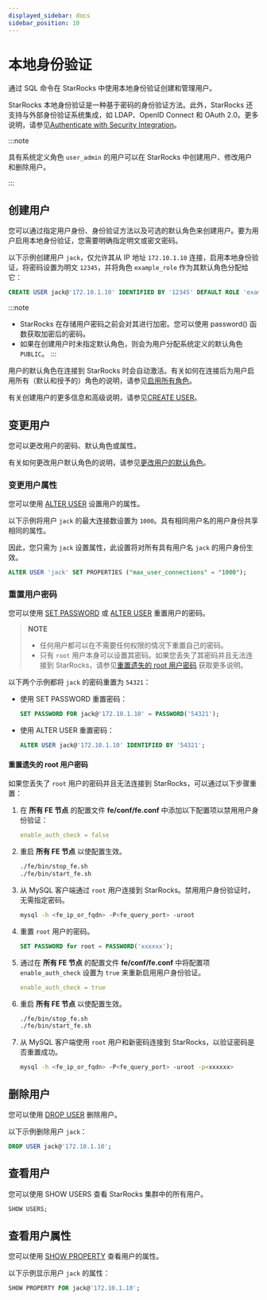 ```yaml
---
displayed_sidebar: docs
sidebar_position: 10
---
```


# 本地身份验证

通过 SQL 命令在 StarRocks 中使用本地身份验证创建和管理用户。

StarRocks 本地身份验证是一种基于密码的身份验证方法。此外，StarRocks 还支持与外部身份验证系统集成，如 LDAP、OpenID Connect 和 OAuth 2.0。更多说明，请参见[Authenticate with Security Integration](./security_integration.md)。

:::note

具有系统定义角色 `user_admin` 的用户可以在 StarRocks 中创建用户、修改用户和删除用户。

:::

## 创建用户

您可以通过指定用户身份、身份验证方法以及可选的默认角色来创建用户。要为用户启用本地身份验证，您需要明确指定明文或密文密码。

以下示例创建用户 `jack`，仅允许其从 IP 地址 `172.10.1.10` 连接，启用本地身份验证，将密码设置为明文 `12345`，并将角色 `example_role` 作为其默认角色分配给它：

```SQL
CREATE USER jack@'172.10.1.10' IDENTIFIED BY '12345' DEFAULT ROLE 'example_role';
```

:::note
- StarRocks 在存储用户密码之前会对其进行加密。您可以使用 password() 函数获取加密后的密码。
- 如果在创建用户时未指定默认角色，则会为用户分配系统定义的默认角色 `PUBLIC`。
:::

用户的默认角色在连接到 StarRocks 时会自动激活。有关如何在连接后为用户启用所有（默认和授予的）角色的说明，请参见[启用所有角色](../authorization/User_privilege.md#启用所有角色)。

有关创建用户的更多信息和高级说明，请参见[CREATE USER](../../../sql-reference/sql-statements/account-management/CREATE_USER.md)。

## 变更用户

您可以更改用户的密码、默认角色或属性。

有关如何更改用户默认角色的说明，请参见[更改用户的默认角色](../authorization/User_privilege.md#更改用户的默认角色)。

### 变更用户属性

您可以使用 [ALTER USER](../../../sql-reference/sql-statements/account-management/ALTER_USER.md) 设置用户的属性。

以下示例将用户 `jack` 的最大连接数设置为 `1000`。具有相同用户名的用户身份共享相同的属性。

因此，您只需为 `jack` 设置属性，此设置将对所有具有用户名 `jack` 的用户身份生效。

```SQL
ALTER USER 'jack' SET PROPERTIES ("max_user_connections" = "1000");
```

### 重置用户密码

您可以使用 [SET PASSWORD](../../../sql-reference/sql-statements/account-management/SET_PASSWORD.md) 或 [ALTER USER](../../../sql-reference/sql-statements/account-management/ALTER_USER.md) 重置用户的密码。

> **NOTE**
>
> - 任何用户都可以在不需要任何权限的情况下重置自己的密码。
> - 只有 `root` 用户本身可以设置其密码。如果您丢失了其密码并且无法连接到 StarRocks，请参见[重置遗失的 root 用户密码](#重置遗失的-root-用户密码) 获取更多说明。

以下两个示例都将 `jack` 的密码重置为 `54321`：

- 使用 SET PASSWORD 重置密码：

  ```SQL
  SET PASSWORD FOR jack@'172.10.1.10' = PASSWORD('54321');
  ```

- 使用 ALTER USER 重置密码：

  ```SQL
  ALTER USER jack@'172.10.1.10' IDENTIFIED BY '54321';
  ```

#### 重置遗失的 root 用户密码

如果您丢失了 `root` 用户的密码并且无法连接到 StarRocks，可以通过以下步骤重置：

1. 在 **所有 FE 节点** 的配置文件 **fe/conf/fe.conf** 中添加以下配置项以禁用用户身份验证：

   ```YAML
   enable_auth_check = false
   ```

2. 重启 **所有 FE 节点** 以使配置生效。

   ```Bash
   ./fe/bin/stop_fe.sh
   ./fe/bin/start_fe.sh
   ```

3. 从 MySQL 客户端通过 `root` 用户连接到 StarRocks。禁用用户身份验证时，无需指定密码。

   ```Bash
   mysql -h <fe_ip_or_fqdn> -P<fe_query_port> -uroot
   ```

4. 重置 `root` 用户的密码。

   ```SQL
   SET PASSWORD for root = PASSWORD('xxxxxx');
   ```

5. 通过在 **所有 FE 节点** 的配置文件 **fe/conf/fe.conf** 中将配置项 `enable_auth_check` 设置为 `true` 来重新启用用户身份验证。

   ```YAML
   enable_auth_check = true
   ```

6. 重启 **所有 FE 节点** 以使配置生效。

   ```Bash
   ./fe/bin/stop_fe.sh
   ./fe/bin/start_fe.sh
   ```

7. 从 MySQL 客户端使用 `root` 用户和新密码连接到 StarRocks，以验证密码是否重置成功。

   ```Bash
   mysql -h <fe_ip_or_fqdn> -P<fe_query_port> -uroot -p<xxxxxx>
   ```

## 删除用户

您可以使用 [DROP USER](../../../sql-reference/sql-statements/account-management/DROP_USER.md) 删除用户。

以下示例删除用户 `jack`：

```SQL
DROP USER jack@'172.10.1.10';
```

## 查看用户

您可以使用 SHOW USERS 查看 StarRocks 集群中的所有用户。

```SQL
SHOW USERS;
```

## 查看用户属性

您可以使用 [SHOW PROPERTY](../../../sql-reference/sql-statements/account-management/SHOW_PROPERTY.md) 查看用户的属性。

以下示例显示用户 `jack` 的属性：

```SQL
SHOW PROPERTY FOR jack@'172.10.1.10';
```